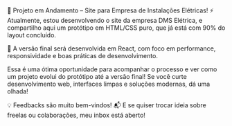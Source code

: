 🚧 Projeto em Andamento – Site para Empresa de Instalações Elétricas! ⚡
Atualmente, estou desenvolvendo o site da empresa DMS Elétrica, e compartilho aqui um protótipo em HTML/CSS puro, que já está com 90% do layout concluído.

📌 A versão final será desenvolvida em React, com foco em performance, responsividade e boas práticas de desenvolvimento.

Essa é uma ótima oportunidade para acompanhar o processo e ver como um projeto evolui do protótipo até a versão final! Se você curte desenvolvimento web, interfaces limpas e soluções modernas, dá uma olhada!

💡 Feedbacks são muito bem-vindos!
📬 E se quiser trocar ideia sobre freelas ou colaborações, meu inbox está aberto!
